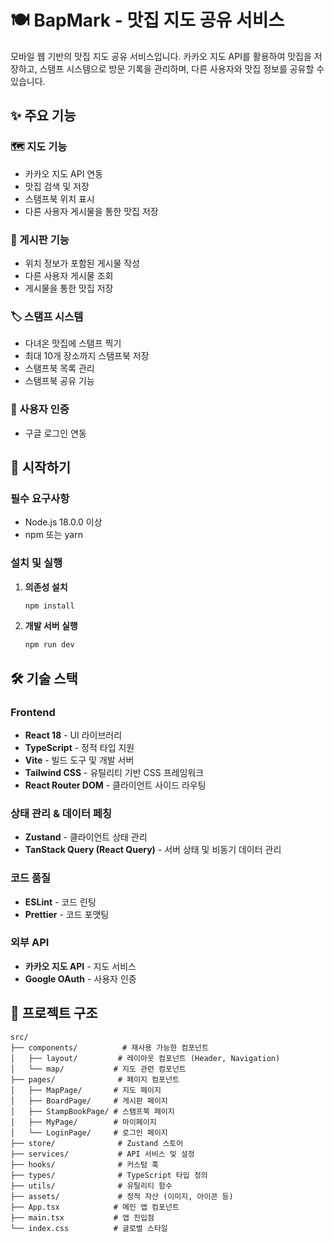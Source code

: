 # 🍽️ BapMark - 맛집 지도 공유 서비스

모바일 웹 기반의 맛집 지도 공유 서비스입니다. 카카오 지도 API를 활용하여 맛집을 저장하고, 스탬프 시스템으로 방문 기록을 관리하며, 다른 사용자와 맛집 정보를 공유할 수 있습니다.

## ✨ 주요 기능

### 🗺️ 지도 기능

- 카카오 지도 API 연동
- 맛집 검색 및 저장
- 스탬프북 위치 표시
- 다른 사용자 게시물을 통한 맛집 저장

### 📝 게시판 기능

- 위치 정보가 포함된 게시물 작성
- 다른 사용자 게시물 조회
- 게시물을 통한 맛집 저장

### 🏷️ 스탬프 시스템

- 다녀온 맛집에 스탬프 찍기
- 최대 10개 장소까지 스탬프북 저장
- 스탬프북 목록 관리
- 스탬프북 공유 기능

### 👤 사용자 인증

- 구글 로그인 연동

## 🚀 시작하기

### 필수 요구사항

- Node.js 18.0.0 이상
- npm 또는 yarn

### 설치 및 실행

1. **의존성 설치**

   ```bash
   npm install
   ```

2. **개발 서버 실행**

   ```bash
   npm run dev
   ```

## 🛠️ 기술 스택

### Frontend

- **React 18** - UI 라이브러리
- **TypeScript** - 정적 타입 지원
- **Vite** - 빌드 도구 및 개발 서버
- **Tailwind CSS** - 유틸리티 기반 CSS 프레임워크
- **React Router DOM** - 클라이언트 사이드 라우팅

### 상태 관리 & 데이터 페칭

- **Zustand** - 클라이언트 상태 관리
- **TanStack Query (React Query)** - 서버 상태 및 비동기 데이터 관리

### 코드 품질

- **ESLint** - 코드 린팅
- **Prettier** - 코드 포맷팅

### 외부 API

- **카카오 지도 API** - 지도 서비스
- **Google OAuth** - 사용자 인증

## 📁 프로젝트 구조

```
src/
├── components/          # 재사용 가능한 컴포넌트
│   ├── layout/         # 레이아웃 컴포넌트 (Header, Navigation)
│   └── map/           # 지도 관련 컴포넌트
├── pages/              # 페이지 컴포넌트
│   ├── MapPage/       # 지도 페이지
│   ├── BoardPage/     # 게시판 페이지
│   ├── StampBookPage/ # 스탬프북 페이지
│   ├── MyPage/        # 마이페이지
│   └── LoginPage/     # 로그인 페이지
├── store/              # Zustand 스토어
├── services/           # API 서비스 및 설정
├── hooks/              # 커스텀 훅
├── types/              # TypeScript 타입 정의
├── utils/              # 유틸리티 함수
├── assets/             # 정적 자산 (이미지, 아이콘 등)
├── App.tsx            # 메인 앱 컴포넌트
├── main.tsx           # 앱 진입점
└── index.css          # 글로벌 스타일
```
